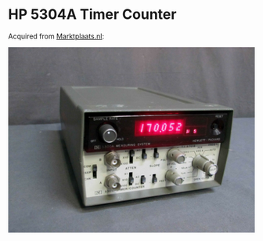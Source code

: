 # HP 5304A Timer Counter

Acquired from [Marktplaats.nl](http://Marktplaats.nl):

![](./attachments/image-20220605-161526.png)